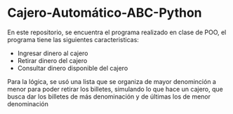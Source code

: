 # Cajero-Automático-ABC-Python

En este repositorio, se encuentra el programa realizado en clase de POO, el programa tiene las siguientes caracteristicas:

- Ingresar dinero al cajero
- Retirar dinero del cajero
- Consultar dinero disponible del cajero

Para la lógica, se usó una lista que se organiza de mayor denominción a menor para poder retirar los billetes, simulando lo que hace un cajero, que busca dar los billetes de más denominación y de últimas los de menor denominación
